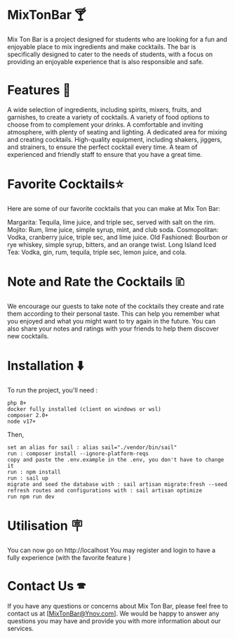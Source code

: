 # MixTonBar 🍸

Mix Ton Bar is a project designed for students who are looking for a fun and enjoyable place to mix ingredients and make cocktails. The bar is specifically designed to cater to the needs of students, with a focus on providing an enjoyable experience that is also responsible and safe.

# Features 🍹

A wide selection of ingredients, including spirits, mixers, fruits, and garnishes, to create a variety of cocktails.
A variety of food options to choose from to complement your drinks.
A comfortable and inviting atmosphere, with plenty of seating and lighting.
A dedicated area for mixing and creating cocktails.
High-quality equipment, including shakers, jiggers, and strainers, to ensure the perfect cocktail every time.
A team of experienced and friendly staff to ensure that you have a great time.

# Favorite Cocktails⭐

Here are some of our favorite cocktails that you can make at Mix Ton Bar:

Margarita: Tequila, lime juice, and triple sec, served with salt on the rim.
Mojito: Rum, lime juice, simple syrup, mint, and club soda.
Cosmopolitan: Vodka, cranberry juice, triple sec, and lime juice.
Old Fashioned: Bourbon or rye whiskey, simple syrup, bitters, and an orange twist.
Long Island Iced Tea: Vodka, gin, rum, tequila, triple sec, lemon juice, and cola.

# Note and Rate the Cocktails 🗈

We encourage our guests to take note of the cocktails they create and rate them according to their personal taste. This can help you remember what you enjoyed and what you might want to try again in the future. You can also share your notes and ratings with your friends to help them discover new cocktails.


# Installation ⬇️
To run the project, you'll need :

    php 8+
    docker fully installed (client on windows or wsl)
    composer 2.0+
    node v17+

Then,

    set an alias for sail : alias sail="./vendor/bin/sail"
    run : composer install --ignore-platform-reqs
    copy and paste the .env.example in the .env, you don't have to change it
    run : npm install
    run : sail up
    migrate and seed the database with : sail artisan migrate:fresh --seed
    refresh routes and configurations with : sail artisan optimize
    run npm run dev


# Utilisation 🪧

You can now go on http://localhost
You may register and login to have a fully experience (with the favorite feature )

# Contact Us 🕿

If you have any questions or concerns about Mix Ton Bar, please feel free to contact us at [MixTonBar@Ynov.com]. We would be happy to answer any questions you may have and provide you with more information about our services.